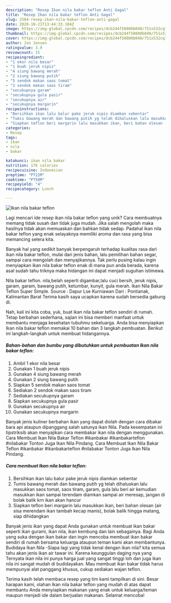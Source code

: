 ```yaml
---
description: "Resep Ikan nila bakar teflon Anti Gagal"
title: "Resep Ikan nila bakar teflon Anti Gagal"
slug: 2584-resep-ikan-nila-bakar-teflon-anti-gagal
date: 2020-10-21T13:44:33.104Z
image: https://img-global.cpcdn.com/recipes/dcb244f50800b040/751x532cq70/ikan-nila-bakar-teflon-foto-resep-utama.jpg
thumbnail: https://img-global.cpcdn.com/recipes/dcb244f50800b040/751x532cq70/ikan-nila-bakar-teflon-foto-resep-utama.jpg
cover: https://img-global.cpcdn.com/recipes/dcb244f50800b040/751x532cq70/ikan-nila-bakar-teflon-foto-resep-utama.jpg
author: Jon Jensen
ratingvalue: 3.9
reviewcount: 15
recipeingredient:
- "1 ekor nila besar"
- "1 buah jeruk nipis"
- "4 siung bawang merah"
- "2 siung bawang putih"
- "5 sendok makan saos tomat"
- "2 sendok makan saos tiram"
- "secukupnya garam"
- "secukupnya gula pasir"
- "secukupnya air"
- "secukupnya margarin"
recipeinstructions:
- "Bersihkan ikan lalu balur pake jeruk nipis diamkan sebentar"
- "Tumis bawang merah dan bawang putih yg telah dihaluskan lalu masukkan saos tomat, saos tiram, garam, gula lalu beri air kemudian masukkan ikan sampai terendam diamkan sampai air meresap, jangan di bolak balik krn ikan akan hancur"
- "Siapkan teflon beri margarin lalu masukkan ikan, beri bahan olesan (air sisa merendam ikan tambah kecap manis), bolak balik hingga matang, siap dihidangkan"
categories:
- Resep
tags:
- ikan
- nila
- bakar

katakunci: ikan nila bakar 
nutrition: 176 calories
recipecuisine: Indonesian
preptime: "PT22M"
cooktime: "PT50M"
recipeyield: "4"
recipecategory: Lunch

---
```



![Ikan nila bakar teflon](https://img-global.cpcdn.com/recipes/dcb244f50800b040/751x532cq70/ikan-nila-bakar-teflon-foto-resep-utama.jpg)

Lagi mencari ide resep ikan nila bakar teflon yang unik? Cara membuatnya memang tidak susah dan tidak juga mudah. Jika salah mengolah maka hasilnya tidak akan memuaskan dan bahkan tidak sedap. Padahal ikan nila bakar teflon yang enak selayaknya memiliki aroma dan rasa yang bisa memancing selera kita.

Banyak hal yang sedikit banyak berpengaruh terhadap kualitas rasa dari ikan nila bakar teflon, mulai dari jenis bahan, lalu pemilihan bahan segar, sampai cara mengolah dan menyajikannya. Tak perlu pusing kalau ingin menyiapkan ikan nila bakar teflon enak di mana pun anda berada, karena asal sudah tahu triknya maka hidangan ini dapat menjadi suguhan istimewa.

Nila bakar teflon. nila,belah seperti digambar,lalu cuci bersih, jeruk nipis, garam, garam, bawang putih, ketumbar, kunyit, gula merah. Ikan Nila Bakar Teflon Super Simple. Source : Dapur Lse Kurniawan Dari : Pontianak, Kalimantan Barat Terima kasih saya ucapkan karena sudah bersedia gabung di.


Nah, kali ini kita coba, yuk, buat ikan nila bakar teflon sendiri di rumah. Tetap berbahan sederhana, sajian ini bisa memberi manfaat untuk membantu menjaga kesehatan tubuhmu sekeluarga. Anda bisa menyiapkan Ikan nila bakar teflon memakai 10 bahan dan 3 langkah pembuatan. Berikut ini langkah-langkah untuk membuat hidangannya.

<!--inarticleads1-->

##### Bahan-bahan dan bumbu yang dibutuhkan untuk pembuatan Ikan nila bakar teflon:

1. Ambil 1 ekor nila besar
1. Gunakan 1 buah jeruk nipis
1. Gunakan 4 siung bawang merah
1. Gunakan 2 siung bawang putih
1. Siapkan 5 sendok makan saos tomat
1. Sediakan 2 sendok makan saos tiram
1. Sediakan secukupnya garam
1. Siapkan secukupnya gula pasir
1. Gunakan secukupnya air
1. Gunakan secukupnya margarin


Banyak jenis kuliner berbahan ikan yang dapat diolah dengan cara dibakar bara api ataupun dipanggang salah satunya ikan Nila. Pada kesempatan ini tipstriksib akan menyajikan cara membakar ikan nila dengan menggunakan. Cara Membuat Ikan Nila Bakar Teflon #ikanbakar #ikanbakarteflon #nilabakar Tonton Juga Ikan Nila Pindang. Cara Membuat Ikan Nila Bakar Teflon #ikanbakar #ikanbakarteflon #nilabakar Tonton Juga Ikan Nila Pindang. 

<!--inarticleads2-->

##### Cara membuat Ikan nila bakar teflon:

1. Bersihkan ikan lalu balur pake jeruk nipis diamkan sebentar
1. Tumis bawang merah dan bawang putih yg telah dihaluskan lalu masukkan saos tomat, saos tiram, garam, gula lalu beri air kemudian masukkan ikan sampai terendam diamkan sampai air meresap, jangan di bolak balik krn ikan akan hancur
1. Siapkan teflon beri margarin lalu masukkan ikan, beri bahan olesan (air sisa merendam ikan tambah kecap manis), bolak balik hingga matang, siap dihidangkan


Banyak jenis ikan yang dapat Anda gunakan untuk membuat ikan bakar seperti ikan gurami, ikan nila, ikan kembung dan lain sebagainya. Bagi Anda yang suka dengan ikan bakar dan ingin mencoba membuat ikan bakar sendiri di rumah bersama keluarga ataupun teman kami akan membantunya. Budidaya Ikan Nila -Siapa lagi yang tidak kenal dengan ikan nila? kita semua tahu akan jenis ikan air tawar ini. Karena keunggulan daging nya yang Ternyata ikan nila ini punya harga jual yang sangat tinggi loh dan juga ikan nila ini sangat mudah di budidayakan. Mau membuat ikan bakar tidak harus mempunyai alat panggang khusus, cukup sediakan wajan teflon. 

Terima kasih telah membaca resep yang tim kami tampilkan di sini. Besar harapan kami, olahan Ikan nila bakar teflon yang mudah di atas dapat membantu Anda menyiapkan makanan yang enak untuk keluarga/teman maupun menjadi ide dalam berjualan makanan. Selamat mencoba!
